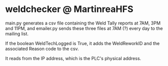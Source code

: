 # weldchecker @ MartinreaHFS

main.py generates a csv file containing the Weld Tally reports at 7AM, 3PM and 11PM, and emailer.py sends these three files at 7AM (?) every day to the mailing list. 

If the boolean WeldTechLogged is True, it adds the WeldReworkID and the associated Reason code to the csv.

It reads from the IP address, which is the PLC's physical address.

